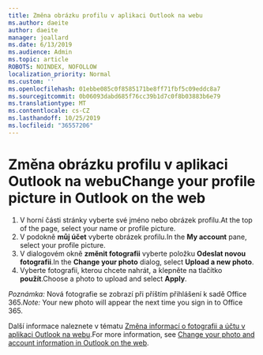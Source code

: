 ```yaml
---
title: Změna obrázku profilu v aplikaci Outlook na webu
ms.author: daeite
author: daeite
manager: joallard
ms.date: 6/13/2019
ms.audience: Admin
ms.topic: article
ROBOTS: NOINDEX, NOFOLLOW
localization_priority: Normal
ms.custom: ''
ms.openlocfilehash: 01ebbe085c0f8585171be8ff71fbf5c09eddc8a7
ms.sourcegitcommit: 0b06093dabd685f76cc39b1d7c0f8b03883b6e79
ms.translationtype: MT
ms.contentlocale: cs-CZ
ms.lasthandoff: 10/25/2019
ms.locfileid: "36557206"
---
```

# <a name="change-your-profile-picture-in-outlook-on-the-web"></a><span data-ttu-id="115da-102">Změna obrázku profilu v aplikaci Outlook na webu</span><span class="sxs-lookup"><span data-stu-id="115da-102">Change your profile picture in Outlook on the web</span></span>

1. <span data-ttu-id="115da-103">V horní části stránky vyberte své jméno nebo obrázek profilu.</span><span class="sxs-lookup"><span data-stu-id="115da-103">At the top of the page, select your name or profile picture.</span></span>
1. <span data-ttu-id="115da-104">V podokně **můj účet** vyberte obrázek profilu.</span><span class="sxs-lookup"><span data-stu-id="115da-104">In the **My account** pane, select your profile picture.</span></span>
1. <span data-ttu-id="115da-105">V dialogovém okně **změnit fotografii** vyberte položku **Odeslat novou fotografii**.</span><span class="sxs-lookup"><span data-stu-id="115da-105">In the **Change your photo** dialog, select **Upload a new photo**.</span></span>
1. <span data-ttu-id="115da-106">Vyberte fotografii, kterou chcete nahrát, a klepněte na tlačítko **použít**.</span><span class="sxs-lookup"><span data-stu-id="115da-106">Choose a photo to upload and select **Apply**.</span></span>

<span data-ttu-id="115da-107">*Poznámka:* Nová fotografie se zobrazí při příštím přihlášení k sadě Office 365.</span><span class="sxs-lookup"><span data-stu-id="115da-107">*Note:* Your new photo will appear the next time you sign in to Office 365.</span></span>

<span data-ttu-id="115da-108">Další informace naleznete v tématu [Změna informací o fotografii a účtu v aplikaci Outlook na webu](https://support.office.com/article/b2dbb289-851d-4bed-93c3-3e136f5659ec).</span><span class="sxs-lookup"><span data-stu-id="115da-108">For more information, see [Change your photo and account information in Outlook on the web](https://support.office.com/article/b2dbb289-851d-4bed-93c3-3e136f5659ec).</span></span>